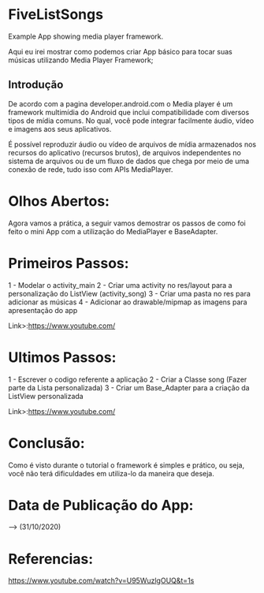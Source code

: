 # FiveListSongs
Example App showing media player framework.

Aqui eu irei mostrar como podemos criar App básico para tocar suas músicas utilizando Media Player Framework;

## Introdução

De acordo com a pagina developer.android.com o Media player é um framework multimídia do Android que inclui compatibilidade 
com diversos tipos de mídia comuns. No qual, você pode integrar facilmente áudio, vídeo e imagens aos seus aplicativos. 

É possível reproduzir áudio ou vídeo de arquivos de mídia armazenados nos recursos do aplicativo (recursos brutos), 
de arquivos independentes no sistema de arquivos ou  de um fluxo de dados que chega por meio de uma conexão de rede, 
tudo isso com APIs MediaPlayer.

# Olhos Abertos:

Agora vamos a prática, a seguir vamos demostrar os passos de como foi feito o mini App com a utilização do
MediaPlayer e BaseAdapter.

# Primeiros Passos:

1 - Modelar o activity_main
2 - Criar uma activity no res/layout para a personalização do ListView (activity_song)
3 - Criar uma pasta no res para adicionar as músicas 
4 - Adicionar ao drawable/mipmap as imagens para apresentação do app

Link>:https://www.youtube.com/

# Ultimos Passos:

1 - Escrever o codigo referente a aplicação
2 - Criar a Classe song (Fazer parte da Lista personalizada)
3 - Criar um Base_Adapter para a criação da ListView personalizada

Link>:https://www.youtube.com/

# Conclusão:

Como é visto durante o tutorial o framework é simples e prático, ou seja,
você não terá dificuldades em utiliza-lo da maneira que deseja.

# Data de Publicação do App: 
--> (31/10/2020)

# Referencias:
https://www.youtube.com/watch?v=U95WuzlgOUQ&t=1s
